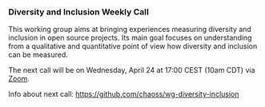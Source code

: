 ### Diversity and Inclusion Weekly Call

This working group aims at bringing experiences measuring diversity and inclusion in open source projects. Its main goal focuses on understanding from a qualitative and quantitative point of view how diversity and inclusion can be measured.

The next call will be on Wednesday, April 24 at 17:00 CEST (10am CDT) via [Zoom](https://unomaha.zoom.us/j/720431288).

Info about next call: https://github.com/chaoss/wg-diversity-inclusion
